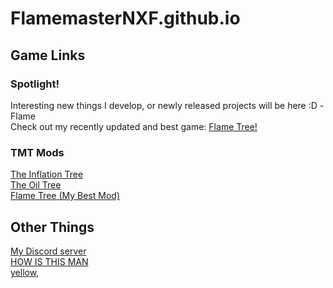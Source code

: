 # FlamemasterNXF.github.io
## Game Links
### Spotlight!
Interesting new things I develop, or newly released projects will be here :D -Flame<br>
Check out my recently updated and best game: [Flame Tree!](https://flamemasternxf.github.io/Flame-Tree/) <br>
### TMT Mods
[The Inflation Tree](https://flamemasternxf.github.io/The-Inflation-Tree/) <br>
[The Oil Tree](https://flamemasternxf.github.io/the-oil-tree/) <br>
[Flame Tree (My Best Mod)](https://flamemasternxf.github.io/Flame-Tree/) <br>
## Other Things
[My Discord server](https://discord.gg/Js93DSjBAY) <br> 
[HOW IS THIS MAN](https://www.reddit.com/r/trollface/comments/njhi15/troll_walk_4k_ultra_hd/?utm_source=share&utm_medium=web2x&context=3) <br>
[yellow,](https://cdn.discordapp.com/emojis/806983418008174623.gif?v=1) <br>